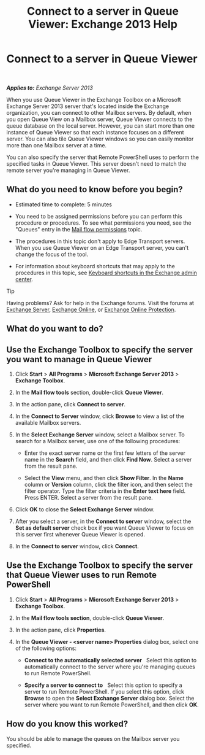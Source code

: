 ﻿---
title: 'Connect to a server in Queue Viewer: Exchange 2013 Help'
TOCTitle: Connect to a server in Queue Viewer
ms:assetid: 6c1ad574-9ab5-4dcc-9398-ec10eca4fd11
ms:mtpsurl: https://technet.microsoft.com/en-us/library/Aa998669(v=EXCHG.150)
ms:contentKeyID: 49286846
ms.date: 12/09/2016
mtps_version: v=EXCHG.150
---

# Connect to a server in Queue Viewer

 

_**Applies to:** Exchange Server 2013_


When you use Queue Viewer in the Exchange Toolbox on a Microsoft Exchange Server 2013 server that's located inside the Exchange organization, you can connect to other Mailbox servers. By default, when you open Queue View on a Mailbox server, Queue Viewer connects to the queue database on the local server. However, you can start more than one instance of Queue Viewer so that each instance focuses on a different server. You can also tile Queue Viewer windows so you can easily monitor more than one Mailbox server at a time.

You can also specify the server that Remote PowerShell uses to perform the specified tasks in Queue Viewer. This server doesn’t need to match the remote server you're managing in Queue Viewer.

## What do you need to know before you begin?

  - Estimated time to complete: 5 minutes

  - You need to be assigned permissions before you can perform this procedure or procedures. To see what permissions you need, see the "Queues" entry in the [Mail flow permissions](mail-flow-permissions-exchange-2013-help.md) topic.

  - The procedures in this topic don't apply to Edge Transport servers. When you use Queue Viewer on an Edge Transport server, you can't change the focus of the tool.

  - For information about keyboard shortcuts that may apply to the procedures in this topic, see [Keyboard shortcuts in the Exchange admin center](keyboard-shortcuts-in-the-exchange-admin-center-exchange-online-protection-help.md).


> [!TIP]
> Having problems? Ask for help in the Exchange forums. Visit the forums at <A href="https://go.microsoft.com/fwlink/p/?linkid=60612">Exchange Server</A>, <A href="https://go.microsoft.com/fwlink/p/?linkid=267542">Exchange Online</A>, or <A href="https://go.microsoft.com/fwlink/p/?linkid=285351">Exchange Online Protection</A>.



## What do you want to do?

## Use the Exchange Toolbox to specify the server you want to manage in Queue Viewer

1.  Click **Start** \> **All Programs** \> **Microsoft Exchange Server 2013** \> **Exchange Toolbox**.

2.  In the **Mail flow tools** section, double-click **Queue Viewer**.

3.  In the action pane, click **Connect to server**.

4.  In the **Connect to Server** window, click **Browse** to view a list of the available Mailbox servers.

5.  In the **Select Exchange Server** window, select a Mailbox server. To search for a Mailbox server, use one of the following procedures:
    
      - Enter the exact server name or the first few letters of the server name in the **Search** field, and then click **Find Now**. Select a server from the result pane.
    
      - Select the **View** menu, and then click **Show Filter**. In the **Name** column or **Version** column, click the filter icon, and then select the filter operator. Type the filter criteria in the **Enter text here** field. Press ENTER. Select a server from the result pane.

6.  Click **OK** to close the **Select Exchange Server** window.

7.  After you select a server, in the **Connect to server** window, select the **Set as default server** check box if you want Queue Viewer to focus on this server first whenever Queue Viewer is opened.

8.  In the **Connect to server** window, click **Connect**.

## Use the Exchange Toolbox to specify the server that Queue Viewer uses to run Remote PowerShell

1.  Click **Start** \> **All Programs** \> **Microsoft Exchange Server 2013** \> **Exchange Toolbox**.

2.  In the **Mail flow tools section**, double-click **Queue Viewer**.

3.  In the action pane, click **Properties**.

4.  In the **Queue Viewer - \<server name\> Properties** dialog box, select one of the following options:
    
      - **Connect to the automatically selected server**   Select this option to automatically connect to the server where you're managing queues to run Remote PowerShell.
    
      - **Specify a server to connect to**   Select this option to specify a server to run Remote PowerShell. If you select this option, click **Browse** to open the **Select Exchange Server** dialog box. Select the server where you want to run Remote PowerShell, and then click **OK**.

## How do you know this worked?

You should be able to manage the queues on the Mailbox server you specified.

